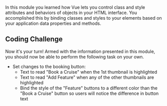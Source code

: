 In this module you learned how Vue lets you control class and style attributes and behaviors of objects in your HTML interface. You accomplished this by binding classes and styles to your elements based on your application data properties and methods.

## Coding Challenge

Now it's your turn! Armed with the information presented in this module, you should now be able to perform the following task on your own.

- Set changes to the booking button:
  - Text to read "Book a Cruise" when the 1st thumbnail is highlighted
  - Text to read "Add Feature" when any of the other thumbnails are highlighted
  - Bind the style of the "Feature" buttons to a different color than the "Book a Cruise" button so users will notice the difference in button text